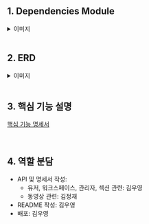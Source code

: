 ## 1. Dependencies Module

<details>
  <summary>이미지</summary>
  
![image](./dependencies-module.png)
</details>
&nbsp;



## 2. ERD

<details>
  <summary>이미지</summary>
  
![image](./MOTIIV_ERD.png)
</details>
&nbsp;


## 3. 핵심 기능 설명

[핵심 기능 명세서](https://docs.google.com/spreadsheets/d/1fPKu4xvO4wWvcnEqPe163wR8roqUH5LwxRmn0LXWtkY/edit#gid=0)

&nbsp;


## 4. 역할 분담

- API 및 명세서 작성:
  - 유저, 워크스페이스, 관리자, 섹션 관련: 김우영
  - 동영상 관련: 김정재
- README 작성: 김우영
- 배포: 김우영
